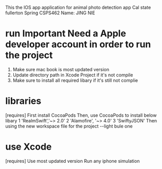 This the IOS app application for animal photo detection app
Cal state fullerton Spring CSPS462
Name: JING NIE

# run Important Need a Apple developer account in order to run the project
1. Make sure mac book is most updated version
2. Update directory path in Xcode Project if it's not compile
3. Make sure to install all required libary if it's still not complie


# libraries
[requires]
First install CocoaPods
Then, use CocoaPods to install below libary
1 'RealmSwift','~> 2.0'
2 'Alamofire', '~> 4.0'
3 'SwiftyJSON'
Then using the new workspace file for the project --light bule one

# use Xcode
[requires]
Use most updated version
Run any iphone simulation

